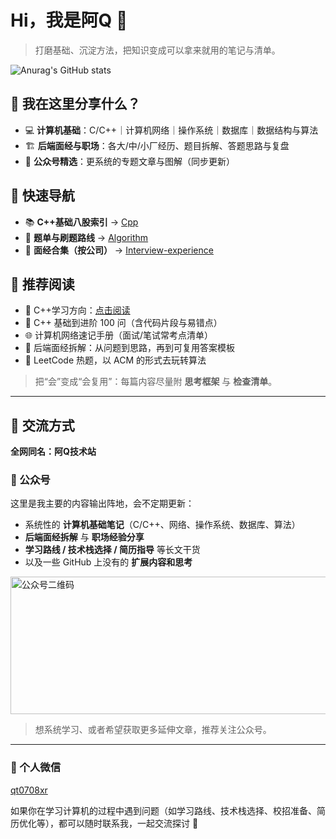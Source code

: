 # Hi，我是阿Q 👋

> 打磨基础、沉淀方法，把知识变成可以拿来就用的笔记与清单。

![Anurag's GitHub stats](https://github-readme-stats.vercel.app/api?username=aqjsp&show_icons=true&theme=radical)

## 🌱 我在这里分享什么？

- 💻 **计算机基础**：C/C++｜计算机网络｜操作系统｜数据库｜数据结构与算法  
- 🏗 **后端面经与职场**：各大/中/小厂经历、题目拆解、答题思路与复盘  
- 📰 **公众号精选**：更系统的专题文章与图解（同步更新）

## 🚀 快速导航

- 📚 **C++基础八股索引** → [Cpp](https://github.com/aqjsp/Cpp)  
- 🧩 **题单与刷题路线** → [Algorithm](https://github.com/aqjsp/Algorithm)  
- 🧭 **面经合集（按公司）** → [Interview-experience](https://github.com/aqjsp/Interview-experience)  

## 📖 推荐阅读

- 🔗 C++学习方向：[点击阅读](https://mp.weixin.qq.com/s/5CTN9z7i2pcGMfIFyXcDew)  
- 📌 C++ 基础到进阶 100 问（含代码片段与易错点）  
- 🌐 计算机网络速记手册（面试/笔试常考点清单）  
- 📝 后端面经拆解：从问题到思路，再到可复用答案模板  
- 🧮 LeetCode 热题，以 ACM 的形式去玩转算法  

> 把“会”变成“会复用”：每篇内容尽量附 **思考框架** 与 **检查清单**。

---

## 🤝 交流方式

**全网同名：阿Q技术站**

### 📮 公众号  

这里是我主要的内容输出阵地，会不定期更新：

- 系统性的 **计算机基础笔记**（C/C++、网络、操作系统、数据库、算法）  
- **后端面经拆解** 与 **职场经验分享**  
- **学习路线 / 技术栈选择 / 简历指导** 等长文干货  
- 以及一些 GitHub 上没有的 **扩展内容和思考**  

<div>
  <img src="https://github.com/aqjsp/aqjsp/assets/156802292/f5e6b895-a90b-4e57-8e79-3e3be22afa0b" width="600" height="220" alt="公众号二维码"/>
</div>


> 想系统学习、或者希望获取更多延伸文章，推荐关注公众号。

---

### 💬 个人微信  

[qt0708xr](https://cdn.jsdelivr.net/gh/aqjsp/photos/%E5%BE%AE%E4%BF%A1%E5%9B%BE%E7%89%87_20250903132603_37_143.png)  

如果你在学习计算机的过程中遇到问题（如学习路线、技术栈选择、校招准备、简历优化等），都可以随时联系我，一起交流探讨 🚀
